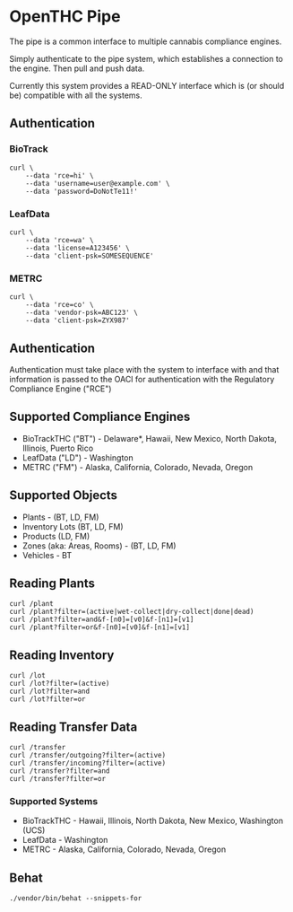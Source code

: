 # OpenTHC Pipe

The pipe is a common interface to multiple cannabis compliance engines.

Simply authenticate to the pipe system, which establishes a connection to the engine.
Then pull and push data.

Currently this system provides a READ-ONLY interface which is (or should be) compatible with all the systems.

## Authentication

### BioTrack

	curl \
		--data 'rce=hi' \
		--data 'username=user@example.com' \
		--data 'password=DoNotTe11!'


### LeafData

	curl \
		--data 'rce=wa' \
		--data 'license=A123456' \
		--data 'client-psk=SOMESEQUENCE'


### METRC

	curl \
		--data 'rce=co' \
		--data 'vendor-psk=ABC123' \
		--data 'client-psk=ZYX987'


## Authentication

Authentication must take place with the system to interface with and that information is passed to the OACI for authentication with the Regulatory Compliance Engine ("RCE")


## Supported Compliance Engines

 * BioTrackTHC ("BT") - Delaware*, Hawaii, New Mexico, North Dakota, Illinois, Puerto Rico
 * LeafData ("LD") - Washington
 * METRC ("FM") - Alaska, California, Colorado, Nevada, Oregon


## Supported Objects

 * Plants - (BT, LD, FM)
 * Inventory Lots (BT, LD, FM)
 * Products (LD, FM)
 * Zones (aka: Areas, Rooms) - (BT, LD, FM)
 * Vehicles - BT


## Reading Plants

	curl /plant
	curl /plant?filter=(active|wet-collect|dry-collect|done|dead)
	curl /plant?filter=and&f-[n0]=[v0]&f-[n1]=[v1]
	curl /plant?filter=or&f-[n0]=[v0]&f-[n1]=[v1]


## Reading Inventory

	curl /lot
	curl /lot?filter=(active)
	curl /lot?filter=and
	curl /lot?filter=or


## Reading Transfer Data

	curl /transfer
	curl /transfer/outgoing?filter=(active)
	curl /transfer/incoming?filter=(active)
	curl /transfer?filter=and
	curl /transfer?filter=or


### Supported Systems

 * BioTrackTHC - Hawaii, Illinois, North Dakota, New Mexico, Washington (UCS)
 * LeafData - Washington
 * METRC - Alaska, California, Colorado, Nevada, Oregon

## Behat

	./vendor/bin/behat --snippets-for
